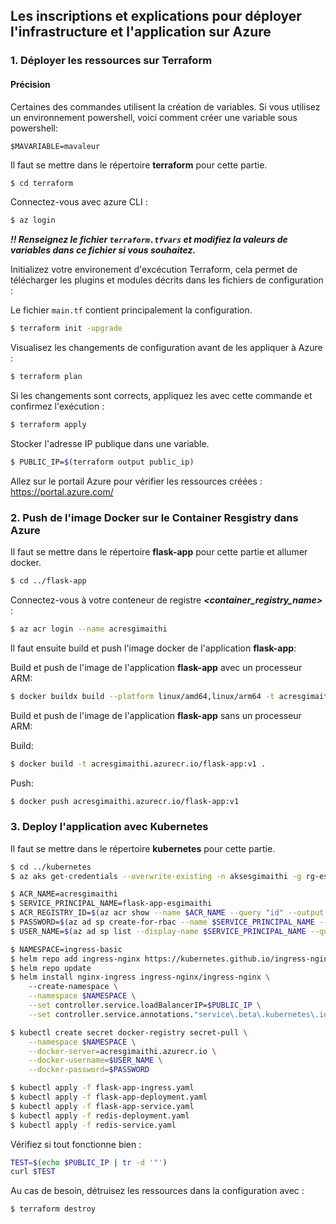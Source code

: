 

## Les inscriptions et explications pour déployer l'infrastructure et l'application sur Azure

### 1. Déployer les ressources sur Terraform

#### Précision

Certaines des commandes utilisent la création de variables. Si vous utilisez un environnement powershell,
voici comment créer une variable sous powershell:

```shell
$MAVARIABLE=mavaleur
```


Il faut se mettre dans le répertoire **terraform** pour cette partie.

```bash
$ cd terraform
```

Connectez-vous avec azure CLI :
```bash
$ az login
```

***!! Renseignez le fichier `terraform.tfvars` et modifiez la valeurs de variables dans ce fichier si vous souhaitez.***

Initializez votre environement d'excécution Terraform, cela permet de télécharger les plugins et modules décrits dans les fichiers de configuration :

Le fichier `main.tf` contient principalement la configuration.
```bash
$ terraform init -upgrade
```

Visualisez les changements de configuration avant de les appliquer à Azure :
```bash
$ terraform plan
```

Si les changements sont corrects, appliquez les avec cette commande et confirmez l'exécution :
```bash
$ terraform apply
```
Stocker l'adresse IP publique dans une variable.
```bash
$ PUBLIC_IP=$(terraform output public_ip)
```

Allez sur le portail Azure pour vérifier les ressources créées : <a>
https://portal.azure.com/
</a>

### 2. Push de l'image Docker sur le Container Resgistry dans Azure

Il faut se mettre dans le répertoire **flask-app** pour cette partie et allumer docker.
```bash
$ cd ../flask-app
```

Connectez-vous à votre conteneur de registre ***<container_registry_name>*** :
```bash
$ az acr login --name acresgimaithi
```

Il faut ensuite build et push l'image docker de l'application **flask-app**:

Build et push de l'image de l'application **flask-app** avec un processeur ARM:
```bash
$ docker buildx build --platform linux/amd64,linux/arm64 -t acresgimaithi.azurecr.io/flask-app:v1 --push .
```

Build et push de l'image de l'application **flask-app** sans un processeur ARM:

Build:
```bash
$ docker build -t acresgimaithi.azurecr.io/flask-app:v1 .
```

Push:
```bash
$ docker push acresgimaithi.azurecr.io/flask-app:v1 
```


### 3. Deploy l'application avec Kubernetes

Il faut se mettre dans le répertoire **kubernetes** pour cette partie.
```bash
$ cd ../kubernetes
$ az aks get-credentials --overwrite-existing -n aksesgimaithi -g rg-esgi-maithi

$ ACR_NAME=acresgimaithi
$ SERVICE_PRINCIPAL_NAME=flask-app-esgimaithi
$ ACR_REGISTRY_ID=$(az acr show --name $ACR_NAME --query "id" --output tsv)
$ PASSWORD=$(az ad sp create-for-rbac --name $SERVICE_PRINCIPAL_NAME --scopes $ACR_REGISTRY_ID --role acrpull --query "password" --output tsv)
$ USER_NAME=$(az ad sp list --display-name $SERVICE_PRINCIPAL_NAME --query "[].appId" --output tsv)

$ NAMESPACE=ingress-basic
$ helm repo add ingress-nginx https://kubernetes.github.io/ingress-nginx
$ helm repo update
$ helm install nginx-ingress ingress-nginx/ingress-nginx \   
    --create-namespace \
    --namespace $NAMESPACE \
    --set controller.service.loadBalancerIP=$PUBLIC_IP \
    --set controller.service.annotations."service\.beta\.kubernetes\.io/azure-load-balancer-health-probe-request-path"="/healthz"

$ kubectl create secret docker-registry secret-pull \
    --namespace $NAMESPACE \
    --docker-server=acresgimaithi.azurecr.io \
    --docker-username=$USER_NAME \
    --docker-password=$PASSWORD

$ kubectl apply -f flask-app-ingress.yaml
$ kubectl apply -f flask-app-deployment.yaml
$ kubectl apply -f flask-app-service.yaml
$ kubectl apply -f redis-deployment.yaml
$ kubectl apply -f redis-service.yaml
```
Vérifiez si tout fonctionne bien :
```bash
TEST=$(echo $PUBLIC_IP | tr -d '"')
curl $TEST
```

Au cas de besoin, détruisez les ressources dans la configuration avec :
```bash
$ terraform destroy
```



